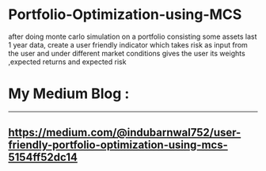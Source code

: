 # Portfolio-Optimization-using-MCS
after doing monte carlo simulation on a portfolio consisting some assets last 1 year data, create a user friendly indicator which takes risk as input from the user and under different market conditions gives the user its weights ,expected returns and expected risk

# My Medium Blog :
---
https://medium.com/@indubarnwal752/user-friendly-portfolio-optimization-using-mcs-5154ff52dc14
---
